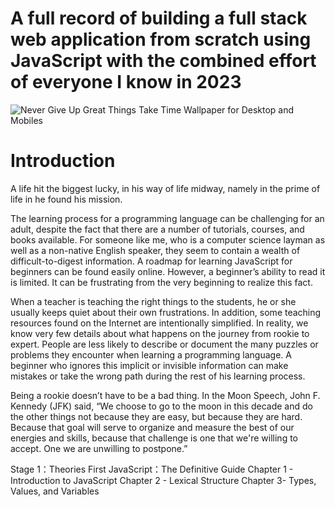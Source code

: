# A full record of building a full stack web application from scratch using JavaScript with the combined effort of everyone I know in 2023
![Never Give Up Great Things Take Time Wallpaper for Desktop and Mobiles](https://user-images.githubusercontent.com/104540400/205413567-42d77948-09b6-4a82-9de8-a7655897a851.jpg)
# Introduction
A life hit the biggest lucky, in his way of life midway, namely in the prime of life in he found his mission.

The learning process for a programming language can be challenging for an adult, despite the fact that there are a number of tutorials, courses, and books available. For someone like me, who is a computer science layman as well as a non-native English speaker, they seem to contain a wealth of difficult-to-digest information. A roadmap for learning JavaScript for beginners can be found easily online. However, a beginner’s ability to read it is limited. It can be frustrating from the very beginning to realize this fact. 

When a teacher is teaching the right things to the students, he or she usually keeps quiet about their own frustrations. In addition, some teaching resources found on the Internet are intentionally simplified. In reality, we know very few details about what happens on the journey from rookie to expert. People are less likely to describe or document the many puzzles or problems they encounter when learning a programming language. A beginner who ignores this implicit or invisible information can make mistakes or take the wrong path during the rest of his learning process. 

Being a rookie doesn’t have to be a bad thing. In the Moon Speech, John F. Kennedy (JFK) said, “We choose to go to the moon in this decade and do the other things not because they are easy, but because they are hard. Because that goal will serve to organize and measure the best of our energies and skills, because that challenge is one that we're willing to accept. One we are unwilling to postpone.”

Stage 1：Theories First 
JavaScript：The Definitive Guide
Chapter 1 - Introduction to JavaScript
Chapter 2 - Lexical Structure
Chapter 3- Types, Values, and Variables
